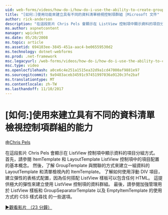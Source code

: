 ```yaml
---
uid: web-forms/videos/how-do-i/how-do-i-use-the-ability-to-create-groups-with-the-listview-control-for-different-data
title: "[如何:]使用功能來建立具有不同的資料清單檢視控制項群組 |Microsoft 文件"
author: rick-anderson
description: "在這段影片 Chris Pels 會顯示在 ListView 控制項中顯示資料的項目分組方式。 首先，請參閱 ListView 檔控制中的項目配置的基本概念..."
ms.author: aspnetcontent
manager: wpickett
ms.date: 05/20/2008
ms.topic: article
ms.assetid: 694103ee-3845-451a-aac4-be06559530d2
ms.technology: dotnet-webforms
ms.prod: .net-framework
msc.legacyurl: /web-forms/videos/how-do-i/how-do-i-use-the-ability-to-create-groups-with-the-listview-control-for-different-data
msc.type: video
ms.openlocfilehash: a0ce6c4e251a1515ea32d9a1cd47000af9881e97
ms.sourcegitcommit: 9a9483aceb34591c97451997036a9120c3fe2baf
ms.translationtype: MT
ms.contentlocale: zh-TW
ms.lasthandoff: 11/10/2017
---
```

<a name="how-do-i-use-the-ability-to-create-groups-with-the-listview-control-for-different-data"></a>[如何:]使用來建立具有不同的資料清單檢視控制項群組的能力
====================
由[Chris Pels](https://twitter.com/chrispels)

在這段影片 Chris Pels 會顯示在 ListView 控制項中顯示資料的項目分組方式。 首先，請參閱 ItemTemplate 和 LayoutTemplate ListView 控制項中的項目配置的基本概念。 然後，了解 GroupTemplate 與關聯的方式來建立一組資料的 LayoutTemplate 和清單檢視內的 ItemTemplate。 了解如何使用浮動 DIV 項目，建立彈性的表格式配置，因為任何搭配 ListView 樣板可以包含任何 HTML。 這提供極大的彈性來建立使用 ListView 控制項的資料群組。 最後，請參閱加強管理用於 ListView 樣板和 GroupSeparatorTemplate 以及 EmptyItemTemplate 的使用方式的 CSS 樣式尋找 的一些選項。

[&#9654;觀看影片 （23 分鐘）](https://channel9.msdn.com/Blogs/ASP-NET-Site-Videos/how-do-i-use-the-ability-to-create-groups-with-the-listview-control-for-different-data)

